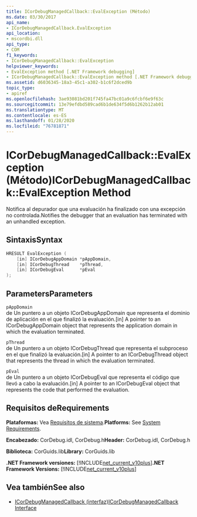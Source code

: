```yaml
---
title: ICorDebugManagedCallback::EvalException (Método)
ms.date: 03/30/2017
api_name:
- ICorDebugManagedCallback.EvalException
api_location:
- mscordbi.dll
api_type:
- COM
f1_keywords:
- ICorDebugManagedCallback::EvalException
helpviewer_keywords:
- EvalException method [.NET Framework debugging]
- ICorDebugManagedCallback::EvalException method [.NET Framework debugging]
ms.assetid: d6036345-18a3-45c1-a302-b1c6f2dced9b
topic_type:
- apiref
ms.openlocfilehash: 3ae93081bd201f745fa47bc01a9c6fcbf6e9f63c
ms.sourcegitcommit: 13e79efdbd589cad6b1de634f5d6b1262b12ab01
ms.translationtype: MT
ms.contentlocale: es-ES
ms.lasthandoff: 01/28/2020
ms.locfileid: "76781871"
---
```

# <a name="icordebugmanagedcallbackevalexception-method"></a><span data-ttu-id="39de2-102">ICorDebugManagedCallback::EvalException (Método)</span><span class="sxs-lookup"><span data-stu-id="39de2-102">ICorDebugManagedCallback::EvalException Method</span></span>
<span data-ttu-id="39de2-103">Notifica al depurador que una evaluación ha finalizado con una excepción no controlada.</span><span class="sxs-lookup"><span data-stu-id="39de2-103">Notifies the debugger that an evaluation has terminated with an unhandled exception.</span></span>  
  
## <a name="syntax"></a><span data-ttu-id="39de2-104">Sintaxis</span><span class="sxs-lookup"><span data-stu-id="39de2-104">Syntax</span></span>  
  
```cpp  
HRESULT EvalException (  
    [in] ICorDebugAppDomain *pAppDomain,  
    [in] ICorDebugThread    *pThread,  
    [in] ICorDebugEval      *pEval  
);  
```  
  
## <a name="parameters"></a><span data-ttu-id="39de2-105">Parameters</span><span class="sxs-lookup"><span data-stu-id="39de2-105">Parameters</span></span>  
 `pAppDomain`  
 <span data-ttu-id="39de2-106">de Un puntero a un objeto ICorDebugAppDomain que representa el dominio de aplicación en el que finalizó la evaluación.</span><span class="sxs-lookup"><span data-stu-id="39de2-106">[in] A pointer to an ICorDebugAppDomain object that represents the application domain in which the evaluation terminated.</span></span>  
  
 `pThread`  
 <span data-ttu-id="39de2-107">de Un puntero a un objeto ICorDebugThread que representa el subproceso en el que finalizó la evaluación.</span><span class="sxs-lookup"><span data-stu-id="39de2-107">[in] A pointer to an ICorDebugThread object that represents the thread in which the evaluation terminated.</span></span>  
  
 `pEval`  
 <span data-ttu-id="39de2-108">de Un puntero a un objeto ICorDebugEval que representa el código que llevó a cabo la evaluación.</span><span class="sxs-lookup"><span data-stu-id="39de2-108">[in] A pointer to an ICorDebugEval object that represents the code that performed the evaluation.</span></span>  
  
## <a name="requirements"></a><span data-ttu-id="39de2-109">Requisitos de</span><span class="sxs-lookup"><span data-stu-id="39de2-109">Requirements</span></span>  
 <span data-ttu-id="39de2-110">**Plataformas:** Vea [Requisitos de sistema](../../../../docs/framework/get-started/system-requirements.md).</span><span class="sxs-lookup"><span data-stu-id="39de2-110">**Platforms:** See [System Requirements](../../../../docs/framework/get-started/system-requirements.md).</span></span>  
  
 <span data-ttu-id="39de2-111">**Encabezado:** CorDebug.idl, CorDebug.h</span><span class="sxs-lookup"><span data-stu-id="39de2-111">**Header:** CorDebug.idl, CorDebug.h</span></span>  
  
 <span data-ttu-id="39de2-112">**Biblioteca:** CorGuids.lib</span><span class="sxs-lookup"><span data-stu-id="39de2-112">**Library:** CorGuids.lib</span></span>  
  
 <span data-ttu-id="39de2-113">**.NET Framework versiones:** [!INCLUDE[net_current_v10plus](../../../../includes/net-current-v10plus-md.md)]</span><span class="sxs-lookup"><span data-stu-id="39de2-113">**.NET Framework Versions:** [!INCLUDE[net_current_v10plus](../../../../includes/net-current-v10plus-md.md)]</span></span>  
  
## <a name="see-also"></a><span data-ttu-id="39de2-114">Vea también</span><span class="sxs-lookup"><span data-stu-id="39de2-114">See also</span></span>

- [<span data-ttu-id="39de2-115">ICorDebugManagedCallback (interfaz)</span><span class="sxs-lookup"><span data-stu-id="39de2-115">ICorDebugManagedCallback Interface</span></span>](icordebugmanagedcallback-interface.md)
